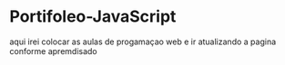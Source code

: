 # Portifoleo-JavaScript
aqui irei colocar as aulas de progamaçao web e ir atualizando a pagina conforme apremdisado
